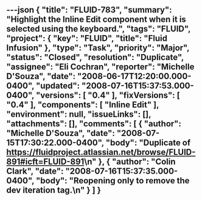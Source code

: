 ---json
{
  "title": "FLUID-783",
  "summary": "Highlight the Inline Edit component when it is selected using the keyboard.",
  "tags": "FLUID",
  "project": {
    "key": "FLUID",
    "title": "Fluid Infusion"
  },
  "type": "Task",
  "priority": "Major",
  "status": "Closed",
  "resolution": "Duplicate",
  "assignee": "Eli Cochran",
  "reporter": "Michelle D'Souza",
  "date": "2008-06-17T12:20:00.000-0400",
  "updated": "2008-07-16T15:37:53.000-0400",
  "versions": [
    "0.4"
  ],
  "fixVersions": [
    "0.4"
  ],
  "components": [
    "Inline Edit"
  ],
  "environment": null,
  "issueLinks": [],
  "attachments": [],
  "comments": [
    {
      "author": "Michelle D'Souza",
      "date": "2008-07-15T17:30:22.000-0400",
      "body": "Duplicate of <https://fluidproject.atlassian.net/browse/FLUID-891#icft=FLUID-891>\n"
    },
    {
      "author": "Colin Clark",
      "date": "2008-07-16T15:37:35.000-0400",
      "body": "Reopening only to remove the dev iteration tag.\n"
    }
  ]
}
---

        